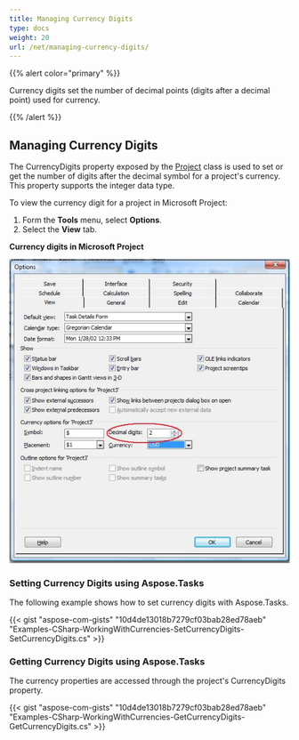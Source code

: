 ```yaml
---
title: Managing Currency Digits
type: docs
weight: 20
url: /net/managing-currency-digits/
---
```


{{% alert color="primary" %}} 

Currency digits set the number of decimal points (digits after a decimal point) used for currency.

{{% /alert %}} 
## **Managing Currency Digits**
The CurrencyDigits property exposed by the [Project]() class is used to set or get the number of digits after the decimal symbol for a project's currency. This property supports the integer data type.

To view the currency digit for a project in Microsoft Project:

1. Form the **Tools** menu, select **Options**.
2. Select the **View** tab.

**Currency digits in Microsoft Project** 

![altering currency symbol in Microsoft Project](managing-currency-digits_1.png)
### **Setting Currency Digits using Aspose.Tasks**
The following example shows how to set currency digits with Aspose.Tasks.

{{< gist "aspose-com-gists" "10d4de13018b7279cf03bab28ed78aeb" "Examples-CSharp-WorkingWithCurrencies-SetCurrencyDigits-SetCurrencyDigits.cs" >}}
### **Getting Currency Digits using Aspose.Tasks**
The currency properties are accessed through the project's CurrencyDigits property.

{{< gist "aspose-com-gists" "10d4de13018b7279cf03bab28ed78aeb" "Examples-CSharp-WorkingWithCurrencies-GetCurrencyDigits-GetCurrencyDigits.cs" >}}
